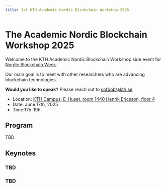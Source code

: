 ```yaml
---
title: 1st KTH Academic Nordic Blockchain Workshop 2025
---
```


<meta name="og:description" content="KTH hosts the Academic Nordic Blockchain Workshop side event for Nordic Blockchain Week. Check out our link to know more!">
<meta property="og:url" content="https://chains.proj.kth.se/academic-nordic-blockchain-workshop-1">
<meta property="og:image" content="https://avatars.githubusercontent.com/u/104410944?s=200&v=4">

# The Academic Nordic Blockchain Workshop 2025

Welcome to the KTH Academic Nordic Blockchain Workshop side event for [Nordic Blockchain Week](https://www.nordicblockchain.com/conference-2025).

Our main goal is to meet with other researchers who are advancing blockchain technologies. 

**Would you like to speak?** Please reach out to sofbob@kth.se


* Location: [KTH Campus, E-Huset, room 1440 Henrik Ericsson, floor 4](https://www.kth.se/places/room/id/e6d61e30-d6c4-48e4-b6d4-4ee5ed784ff5)
* Date: June 17th, 2025
* Time:17h-19h

## Program

TBD

## Keynotes

### TBD

### TBD

